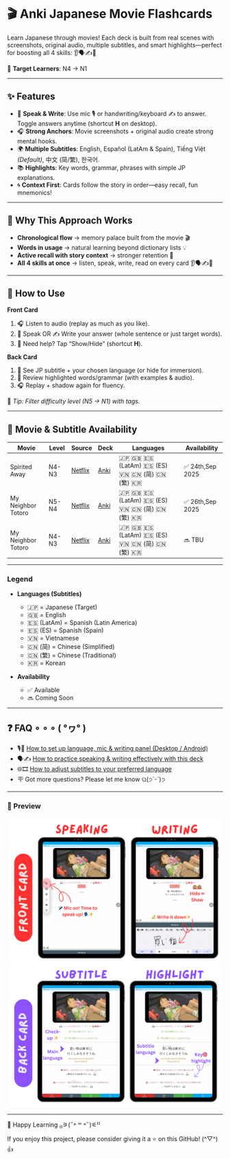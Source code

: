 # 🎬 Anki Japanese Movie Flashcards

Learn Japanese through movies! Each deck is built from real scenes with screenshots, original audio, multiple subtitles, and smart highlights—perfect for boosting all 4 skills: 👂🗣✍️📖  

🎯 **Target Learners**: N4 → N1

---

## ✨ Features  
- 🎤 **Speak & Write**: Use mic 🎙 or handwriting/keyboard ✍️ to answer. Toggle answers anytime (shortcut **H** on desktop).  
- 🎧 **Strong Anchors**: Movie screenshots + original audio create strong mental hooks.  
- 🌍 **Multiple Subtitles**: English, Español (LatAm & Spain), Tiếng Việt *(Default)*, 中文 (简/繁), 한국어.  
- 📚 **Highlights**: Key words, grammar, phrases with simple JP explanations.  
- 🌀 **Context First**: Cards follow the story in order—easy recall, fun mnemonics!  

---

## 🌟 Why This Approach Works  
- **Chronological flow** → memory palace built from the movie 🎬  
- **Words in usage** → natural learning beyond dictionary lists 💡  
- **Active recall with story context** → stronger retention 🎯  
- **All 4 skills at once** → listen, speak, write, read on every card 👂🗣✍️📖  

---

## 🚀 How to Use  
**Front Card**  
1. 🎧 Listen to audio (replay as much as you like).  
2. 💬 Speak OR ✍️ Write your answer (whole sentence or just target words).  
3. 👀 Need help? Tap “Show/Hide” (shortcut **H**).  

**Back Card**  
1. 📖 See JP subtitle + your chosen language (or hide for immersion).  
2. 🎯 Review highlighted words/grammar (with examples & audio).  
3. 🎧 Replay + shadow again for fluency.  

🔖 *Tip: Filter difficulty level (N5 → N1) with tags.*  

---

## 🎥 Movie & Subtitle Availability  

| Movie | Level| Source | Deck | Languages | Availability |
|-------|--------|------|-----------|--------------|--------------|
| Spirited Away | N4-N3 |[Netflix](https://www.netflix.com/title/60023642) | [Anki](https://ankiweb.net/shared/info/1236164805) | 🇯🇵 🇬🇧 🇪🇸 (LatAm) 🇪🇸 (ES) 🇻🇳 🇨🇳 (简) 🇨🇳 (繁) 🇰🇷 | ✅ 24th,Sep 2025 |
| My Neighbor Totoro | N5-N4 |[Netflix](https://www.netflix.com/vn-en/title/60032294) | [Anki](https://ankiweb.net/shared/info/962860232) | 🇯🇵 🇬🇧 🇪🇸 (LatAm) 🇪🇸 (ES) 🇻🇳 🇨🇳 (简) 🇨🇳 (繁) 🇰🇷 | ✅ 26th,Sep 2025 |
| My Neighbor Totoro | N4-N3 |[Netflix](https://www.netflix.com/vn-en/title/60027106) | [Anki]() | 🇯🇵 🇬🇧 🇪🇸 (LatAm) 🇪🇸 (ES) 🇻🇳 🇨🇳 (简) 🇨🇳 (繁) 🇰🇷 | 🔜 TBU |

---

### Legend
- **Languages (Subtitles)**  
  - 🇯🇵 = Japanese (Target)  
  - 🇬🇧 = English  
  - 🇪🇸 (LatAm) = Spanish (Latin America)  
  - 🇪🇸 (ES) = Spanish (Spain)  
  - 🇻🇳 = Vietnamese  
  - 🇨🇳 (简) = Chinese (Simplified)  
  - 🇨🇳 (繁) = Chinese (Traditional)  
  - 🇰🇷 = Korean  

- **Availability**  
  - ✅ Available  
  - 🔜 Coming Soon  

---

## ❓ FAQ ∘ ∘ ∘ ( °ヮ° )  

- 🎙️📝 [How to set up language, mic & writing panel (Desktop / Android)](https://noiseless-abacus-7a5.notion.site/GLASSY-GAIA-Anki-Japanese-Movie-Flashcards-FAQ-278b88c26c408083a429cf3ed5f30e64#278b88c26c40807d97cbe7f6b006a55b)  
- 🗣️✍️ [How to practice speaking & writing effectively with this deck](https://noiseless-abacus-7a5.notion.site/GLASSY-GAIA-Anki-Japanese-Movie-Flashcards-FAQ-278b88c26c408083a429cf3ed5f30e64#278b88c26c408095b81ee66a37728c04)  
- 🌐🎞️ [How to adjust subtitles to your preferred language](https://noiseless-abacus-7a5.notion.site/GLASSY-GAIA-Anki-Japanese-Movie-Flashcards-FAQ-278b88c26c408083a429cf3ed5f30e64#278b88c26c40808ea088d3d7543fa043)  
- 🪧 Got more questions? Please let me know ଘ(੭ˊᵕˋ)੭  

---

### 📸 Preview  

![Front Card](Spirited%20Away/card-image/Front%20Card.png)
![Back Card](Spirited%20Away/card-image/Back%20Card.png)

---

💖 Happy Learning ₍₍⚞(˶˃ ꒳ ˂˶)⚟⁾⁾  

If you enjoy this project, please consider giving it a ⭐ on this GitHub! (^▽^)👍  




